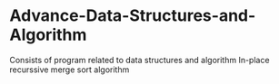 # Advance-Data-Structures-and-Algorithm
Consists of program related to data structures and algorithm
In-place recurssive merge sort algorithm
